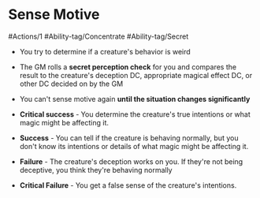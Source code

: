 # Sense Motive

#Actions/1 
#Ability-tag/Concentrate #Ability-tag/Secret 

* You try to determine if a creature's behavior is weird
* The GM rolls a **secret perception check** for you and compares the result to the creature's deception DC, appropriate magical effect DC, or other DC decided on by the GM
* You can't sense motive again **until the situation changes significantly**

* **Critical success** - You determine the creature's true intentions or what magic might be affecting it.
* **Success** - You can tell if the creature is behaving normally, but you don't know its intentions or details of what magic might be affecting it.
* **Failure** - The creature's deception works on you. If they're not being deceptive, you think they're behaving normally
* **Critical Failure** - You get a false sense of the creature's intentions.